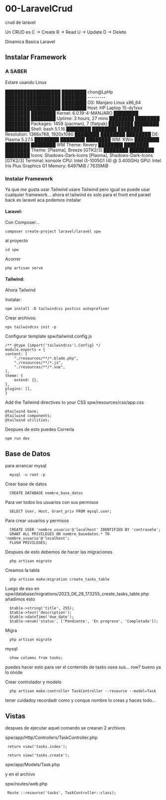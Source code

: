 # 00-LaravelCrud
 crud de laravel

 Un CRUD es
 C -> Create
 R -> Read
 U -> Update
 D -> Delete

 Dinamica Basica Laravel

## Instalar Framework

### A SABER
Estare usando Linux

██████████████████  ████████   chon@LpHp 
██████████████████  ████████   --------- 
██████████████████  ████████   OS: Manjaro Linux x86_64 
██████████████████  ████████   Host: HP Laptop 15-dy1xxx 
████████            ████████   Kernel: 6.0.19-4-MANJARO 
████████  ████████  ████████   Uptime: 3 hours, 27 mins 
████████  ████████  ████████   Packages: 1459 (pacman), 7 (flatpak) 
████████  ████████  ████████   Shell: bash 5.1.16 
████████  ████████  ████████   Resolution: 1366x768, 1920x1080 
████████  ████████  ████████   DE: Plasma 5.27.5 
████████  ████████  ████████   WM: KWin 
████████  ████████  ████████   WM Theme: Revery 
████████  ████████  ████████   Theme: [Plasma], Breeze [GTK2/3] 
████████  ████████  ████████   Icons: Shadows-Dark-Icons [Plasma], Shadows-Dark-Icons [GTK2/3] 
                               Terminal: konsole 
                               CPU: Intel i3-1005G1 (4) @ 3.400GHz 
                               GPU: Intel Iris Plus Graphics G1 
                               Memory: 6497MiB / 7635MiB 

### Instalar Framework
 Ya que me gusta usar Tailwind usare Tailwind pero igual se puede usar cualquier framework... ahora el tailwind es solo
 para el front end parael back es laravel  aca podemos instalar

#### Laravel: 
 Con Composer...
    
    composer create-project laravel/laravel spw

 al proyecto

    cd spw   

 Acorrer
    
    php artisan serve

#### Tailwind: 
 Ahora Tailwind

 Instalar:

    npm install -D tailwindcss postcss autoprefixer

 Crear archivos:
 
    npx tailwindcss init -p

 Configurar template
 spw/tailwind.config.js

    /** @type {import('tailwindcss').Config} */
    module.exports = {
    content: [
        "./resources/**/*.blade.php",
        "./resources/**/*.js",
        "./resources/**/*.vue",
    ],
    theme: {
        extend: {},
    },
    plugins: [],
    }

 Add the Tailwind directives to your CSS
 spw/resources/css/app.css

    @tailwind base;
    @tailwind components;
    @tailwind utilities;

 Despues de esto puedes Correrla 

    npm run dev

## Base de Datos 

 para arrancar mysql

      mysql -u root -p

 Crear base de datos

      CREATE DATABASE nombre_base_datos

 Para ver todos los usuarios con sus permisos

      SELECT User, Host, Grant_priv FROM mysql.user;

 Para crear usuarios y permisos

      CREATE USER 'nombre_usuario'@'localhost' IDENTIFIED BY 'contraseña';
      GRANT ALL PRIVILEGES ON nombre_basedatos.* TO 'nombre_usuario'@'localhost';
      FLUSH PRIVILEGES;

 Despues de esto debemos de hacer las migraciones

      php artisan migrate      

 Creamos la tabla

      php artisan make:migration create_tasks_table


 Luego de eso en spw/database/migrations/2023_06_28_173255_create_tasks_table.php
 añadimos esto

      $table->string('title', 255);
      $table->text('description');
      $table->dateTime('due_date');
      $table->enum('status', ['Pendiente', 'En progreso', 'Completada']);

 Migra
      
      php artisan migrate

 mysql

      show columns from tasks;
puedes hacer esto para ver el contenido de tasks osea sus... row? bueno ya lo olvide      


 Crear controlador y modelo

      php artisan make:controller TaskController --resource --model=Task
 tener cuidadoy recordadr como y conque nombre lo creas y haces todo...    


## Vistas

 despues de ejecutar aquel comando se crearan 2 archivos
 
 spw/app/Http/Controllers/TaskController.php

     return view('tasks.index');

     return view('tasks.create');


 spw/app/Models/Task.php

 y en el archivo

 spw/routes/web.php

     Route ::resource('tasks', TaskController::class);
     